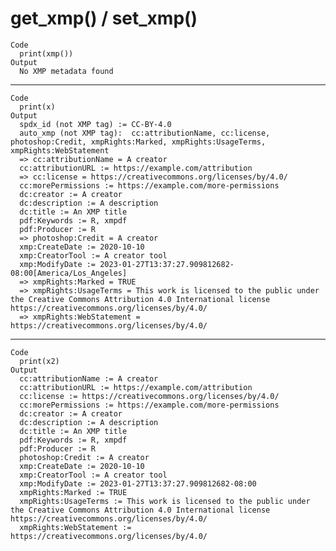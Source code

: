 # get_xmp() / set_xmp()

    Code
      print(xmp())
    Output
      No XMP metadata found

---

    Code
      print(x)
    Output
      spdx_id (not XMP tag) := CC-BY-4.0
      auto_xmp (not XMP tag):  cc:attributionName, cc:license, photoshop:Credit, xmpRights:Marked, xmpRights:UsageTerms, xmpRights:WebStatement
      => cc:attributionName = A creator
      cc:attributionURL := https://example.com/attribution
      => cc:license = https://creativecommons.org/licenses/by/4.0/
      cc:morePermissions := https://example.com/more-permissions
      dc:creator := A creator
      dc:description := A description
      dc:title := An XMP title
      pdf:Keywords := R, xmpdf
      pdf:Producer := R
      => photoshop:Credit = A creator
      xmp:CreateDate := 2020-10-10
      xmp:CreatorTool := A creator tool
      xmp:ModifyDate := 2023-01-27T13:37:27.909812682-08:00[America/Los_Angeles]
      => xmpRights:Marked = TRUE
      => xmpRights:UsageTerms = This work is licensed to the public under the Creative Commons Attribution 4.0 International license https://creativecommons.org/licenses/by/4.0/
      => xmpRights:WebStatement = https://creativecommons.org/licenses/by/4.0/

---

    Code
      print(x2)
    Output
      cc:attributionName := A creator
      cc:attributionURL := https://example.com/attribution
      cc:license := https://creativecommons.org/licenses/by/4.0/
      cc:morePermissions := https://example.com/more-permissions
      dc:creator := A creator
      dc:description := A description
      dc:title := An XMP title
      pdf:Keywords := R, xmpdf
      pdf:Producer := R
      photoshop:Credit := A creator
      xmp:CreateDate := 2020-10-10
      xmp:CreatorTool := A creator tool
      xmp:ModifyDate := 2023-01-27T13:37:27.909812682-08:00
      xmpRights:Marked := TRUE
      xmpRights:UsageTerms := This work is licensed to the public under the Creative Commons Attribution 4.0 International license https://creativecommons.org/licenses/by/4.0/
      xmpRights:WebStatement := https://creativecommons.org/licenses/by/4.0/

